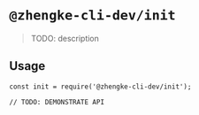 # `@zhengke-cli-dev/init`

> TODO: description

## Usage

```
const init = require('@zhengke-cli-dev/init');

// TODO: DEMONSTRATE API
```

